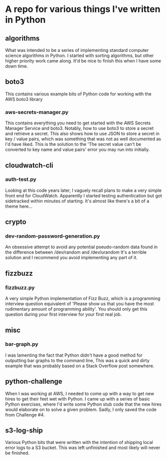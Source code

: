 # A repo for various things I've written in Python

## algorithms
What was intended to be a series of implementing standard computer science algorithms in Python.
I started with sorting algorithms, but other higher priority work came along.
It'd be nice to finish this when I have some down time.

## boto3
This contains various example bits of Python code for working with the AWS boto3 library

### aws-secrets-manager.py
This contains everything you need to get started with the AWS Secrets Manager Service and boto3.
Notably, how to use boto3 to store a secret and retrieve a secret.
This also shows how to use JSON to store a secret in key / value pairs, which was something that was not as well documented as I'd have liked.
This is the solution to the 'The secret value can't be converted to key name and value pairs' error you may run into initially.

## cloudwatch-cli
### auth-test.py
Looking at this code years later, I vaguely recall plans to make a very simple front end for CloudWatch.
Apparently I started testing authentication but got sidetracked within minutes of starting.
It's almost like there's a bit of a theme here...

## crypto
### dev-random-password-generation.py
An obsessive attempt to avoid any potential pseudo-random data found in the difference between /dev/random and /dev/urandom
It's a terrible solution and I recommend you avoid implementing any part of it.

## fizzbuzz
### fizzbuzz.py
A very simple Python implementation of Fizz Buzz, which is a programming interview question equivalent of 'Please show us that you have the most rudimentary amount of programming ability'. You should only get this question during your first interview for your first real job.

## misc
### bar-graph.py
I was lamenting the fact that Python didn't have a good method for outputting bar graphs to the command line,
This was a quick and dirty example that was probably based on a Stack Overflow post somewhere.

## python-challenge
When I was working at AWS, I needed to come up with a way to get new hires to get their feet wet with Python.
I came up with a series of basic Python exercises, where I'd write some Python stub code that the new hires would elaborate on to solve a given problem.
Sadly, I only saved the code from Challenge \#4.

## s3-log-ship
Various Python bits that were written with the intention of shipping local error logs to a S3 bucket.
This was left unfinished and most likely will never be finished.
